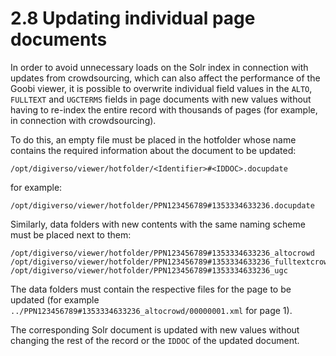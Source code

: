 # 2.8 Updating individual page documents

In order to avoid unnecessary loads on the Solr index in connection with updates from crowdsourcing, which can also affect the performance of the Goobi viewer, it is possible to overwrite individual field values in the `ALTO`, `FULLTEXT` and `UGCTERMS` fields in page documents with new values without having to re-index the entire record with thousands of pages \(for example, in connection with crowdsourcing\). 

To do this, an empty file must be placed in the hotfolder whose name contains the required information about the document to be updated:

```text
/opt/digiverso/viewer/hotfolder/<Identifier>#<IDDOC>.docupdate
```

for example:

```text
/opt/digiverso/viewer/hotfolder/PPN123456789#1353334633236.docupdate
```

Similarly, data folders with new contents with the same naming scheme must be placed next to them:

```text
/opt/digiverso/viewer/hotfolder/PPN123456789#1353334633236_altocrowd
/opt/digiverso/viewer/hotfolder/PPN123456789#1353334633236_fulltextcrowd
/opt/digiverso/viewer/hotfolder/PPN123456789#1353334633236_ugc
```

The data folders must contain the respective files for the page to be updated \(for example `../PPN123456789#1353334633236_altocrowd/00000001.xml` for page 1\). 

The corresponding Solr document is updated with new values without changing the rest of the record or the `IDDOC` of the updated document.

